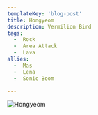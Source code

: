 ```yaml
---
templateKey: 'blog-post'
title: Hongyeom
description: Vermilion Bird
tags:
  -  Rock
  -  Area Attack
  -  Lava
allies:
  -  Mas
  -  Lena
  -  Sonic Boom

---
```

![Hongyeom](/img/Hongyeom.png)
